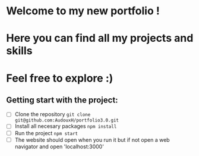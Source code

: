 # Welcome to my new portfolio !
# Here you can find all my projects and skills
# Feel free to explore :)

## Getting start with the project:
- [ ] Clone the repository `git clone git@github.com:AudouxH/portfolio3.0.git`
- [ ] Install all necesary packages `npm install`
- [ ] Run the project `npm start`
- [ ] The website should open when you run it but if not open a web navigator and open 'localhost:3000'
